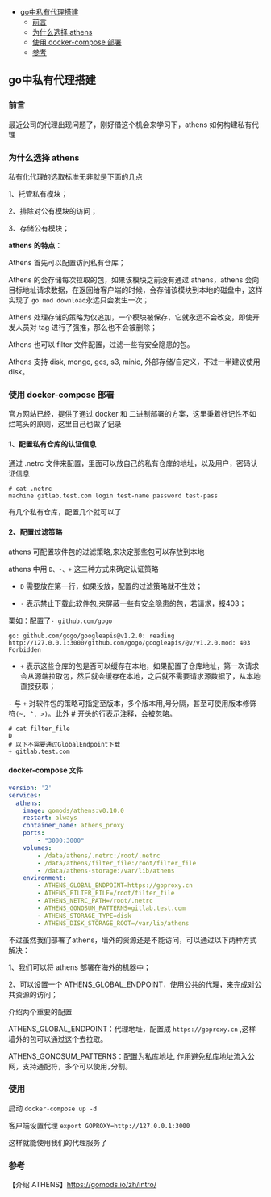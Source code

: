 <!-- START doctoc generated TOC please keep comment here to allow auto update -->
<!-- DON'T EDIT THIS SECTION, INSTEAD RE-RUN doctoc TO UPDATE -->

- [go中私有代理搭建](#go%E4%B8%AD%E7%A7%81%E6%9C%89%E4%BB%A3%E7%90%86%E6%90%AD%E5%BB%BA)
  - [前言](#%E5%89%8D%E8%A8%80)
  - [为什么选择 athens](#%E4%B8%BA%E4%BB%80%E4%B9%88%E9%80%89%E6%8B%A9-athens)
  - [使用 docker-compose 部署](#%E4%BD%BF%E7%94%A8-docker-compose-%E9%83%A8%E7%BD%B2)
  - [参考](#%E5%8F%82%E8%80%83)

<!-- END doctoc generated TOC please keep comment here to allow auto update -->

## go中私有代理搭建

### 前言

最近公司的代理出现问题了，刚好借这个机会来学习下，athens 如何构建私有代理  

### 为什么选择 athens

私有化代理的选取标准无非就是下面的几点  

1、托管私有模块；  

2、排除对公有模块的访问；   

3、存储公有模块；  

**athens 的特点：**  

Athens 首先可以配置访问私有仓库；  

Athens 的会存储每次拉取的包，如果该模块之前没有通过 athens，athens 会向目标地址请求数据，在返回给客户端的时候，会存储该模块到本地的磁盘中，这样实现了 `go mod download`永远只会发生一次；  

Athens 处理存储的策略为仅追加，一个模块被保存，它就永远不会改变，即使开发人员对 tag 进行了强推，那么也不会被删除；  

Athens 也可以 filter 文件配置，过滤一些有安全隐患的包。  

Athens 支持 disk, mongo, gcs, s3, minio, 外部存储/自定义，不过一半建议使用 disk。  

### 使用 docker-compose 部署

官方网站已经，提供了通过 docker 和 二进制部署的方案，这里秉着好记性不如烂笔头的原则，这里自己也做了记录  

#### 1、配置私有仓库的认证信息  

通过 .netrc 文件来配置，里面可以放自己的私有仓库的地址，以及用户，密码认证信息  

```
# cat .netrc
machine gitlab.test.com login test-name password test-pass
```

有几个私有仓库，配置几个就可以了  

#### 2、配置过滤策略  

athens 可配置软件包的过滤策略,来决定那些包可以存放到本地  

athens 中用 `D、-、+` 这三种方式来确定认证策略  

- `D` 需要放在第一行，如果没放，配置的过滤策略就不生效；    

- `-` 表示禁止下载此软件包,来屏蔽一些有安全隐患的包，若请求，报403；      

栗如：配置了`- github.com/gogo`    

`go: github.com/gogo/googleapis@v1.2.0: reading http://127.0.0.1:3000/github.com/gogo/googleapis/@v/v1.2.0.mod: 403 Forbidden
`
- `+` 表示这些仓库的包是否可以缓存在本地，如果配置了仓库地址，第一次请求会从源端拉取包，然后就会缓存在本地，之后就不需要请求源数据了，从本地直接获取；      

`-` 与 `+` 对软件包的策略可指定至版本，多个版本用,号分隔，甚至可使用版本修饰符`(~, ^, >)`。此外 # 开头的行表示注释，会被忽略。    

```
# cat filter_file
D
# 以下不需要通过GlobalEndpoint下载
+ gitlab.test.com
```

#### docker-compose 文件  

```yaml
version: '2'
services:
  athens:
    image: gomods/athens:v0.10.0
    restart: always
    container_name: athens_proxy
    ports:
        - "3000:3000"
    volumes:
        - /data/athens/.netrc:/root/.netrc
        - /data/athens/filter_file:/root/filter_file
        - /data/athens-storage:/var/lib/athens
    environment:
        - ATHENS_GLOBAL_ENDPOINT=https://goproxy.cn
        - ATHENS_FILTER_FILE=/root/filter_file
        - ATHENS_NETRC_PATH=/root/.netrc
        - ATHENS_GONOSUM_PATTERNS=gitlab.test.com
        - ATHENS_STORAGE_TYPE=disk
        - ATHENS_DISK_STORAGE_ROOT=/var/lib/athens
```

不过虽然我们部署了athens，墙外的资源还是不能访问，可以通过以下两种方式解决：   

1、我们可以将 athens 部署在海外的机器中；  

2、可以设置一个 ATHENS_GLOBAL_ENDPOINT，使用公共的代理，来完成对公共资源的访问；    

介绍两个重要的配置  

ATHENS_GLOBAL_ENDPOINT：代理地址，配置成 `https://goproxy.cn` ,这样墙外的包可以通过这个去拉取。  

ATHENS_GONOSUM_PATTERNS：配置为私库地址, 作用避免私库地址流入公网，支持通配符，多个可以使用`,`分割。  

### 使用

启动 `docker-compose up -d`    

客户端设置代理 `export GOPROXY=http://127.0.0.1:3000`  

这样就能使用我们的代理服务了  





### 参考

【介绍 ATHENS】https://gomods.io/zh/intro/    